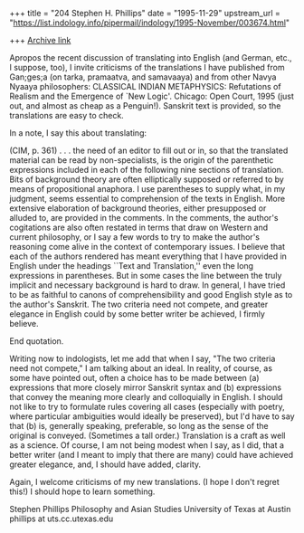 +++
title = "204 Stephen H. Phillips"
date = "1995-11-29"
upstream_url = "https://list.indology.info/pipermail/indology/1995-November/003674.html"

+++
[Archive link](https://list.indology.info/pipermail/indology/1995-November/003674.html)


Apropos the recent discussion of translating into English (and German, etc., I 
suppose, too), I invite criticisms of the translations I have published from 
Gan;ges;a (on tarka, pramaatva, and samavaaya) and from other Navya 
Nyaaya philosophers: CLASSICAL INDIAN METAPHYSICS: Refutations of Realism 
and the Emergence of `New Logic'.  Chicago: Open Court, 1995 (just out, and 
almost as cheap as a Penguin!).  Sanskrit text is provided, so the translations 
are easy to check.

In a note, I say this about translating:

(CIM, p. 361) 			. . . the need of an editor to fill out or 
in, so that the translated material can be read by non-specialists, is the 
origin of the parenthetic expressions included in each of the following nine 
sections of translation.  Bits of background theory are often elliptically 
supposed or referred to by means of propositional anaphora.  I use 
parentheses to supply what, in my judgment, seems essential to 
comprehension of the texts in English.  More extensive elaboration of 
background theories, either presupposed or alluded to, are provided in the 
comments.  In the comments, the author's cogitations are also often restated 
in terms that draw on Western and current philosophy, or I say a few words 
to try to make the author's reasoning come alive in the context of 
contemporary issues.
     I believe that each of the authors rendered has meant everything that I 
have provided in English under the headings ``Text and Translation,'' even the 
long expressions in parentheses.  But in some cases the line between the 
truly implicit and necessary background is hard to draw.  In general, I have 
tried to be as faithful to canons of comprehensibility and good English style 
as to the author's Sanskrit.  The two criteria need not compete, and greater 
elegance in English could by some better writer be achieved, I firmly believe. 

End quotation.

Writing now to indologists, let me add that when I say, "The two criteria need 
not compete," I am talking about an ideal.  In reality, of course, as some 
have pointed out, often a choice has to be made between (a) expressions that 
more closely mirror Sanskrit syntax and (b) expressions that convey the 
meaning more clearly and colloquially in English.  I should not like to try to 
formulate rules covering all cases (especially with poetry, where particular 
ambiguities would ideally be preserved), but I'd have to say that (b) is, 
generally speaking, preferable, so long as the sense of the original is 
conveyed.  (Sometimes a tall order.)  Translation is a craft as well as a 
science.  Of course, I am not being modest when I say, as I did, that a better 
writer (and I meant to imply that there are many) could have achieved 
greater elegance, and, I should have added, clarity.

Again, I welcome criticisms of my new translations.  (I hope I don't regret 
this!)  I should hope to learn something.

Stephen Phillips
Philosophy and Asian Studies
University of Texas at Austin
phillips at uts.cc.utexas.edu





